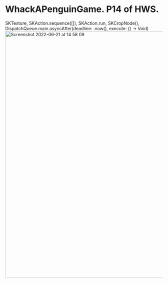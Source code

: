 # WhackAPenguinGame. P14 of HWS. 
SKTexture, SKAction.sequence([]), SKAction.run, SKCropNode(), DispatchQueue.main.asyncAfter(deadline: .now(), execute: () -> Void)
<img width="786" alt="Screenshot 2022-06-21 at 14 58 09" src="https://user-images.githubusercontent.com/98746743/174793915-704aa132-7e2c-4b1e-9443-96b1331a819c.png">
